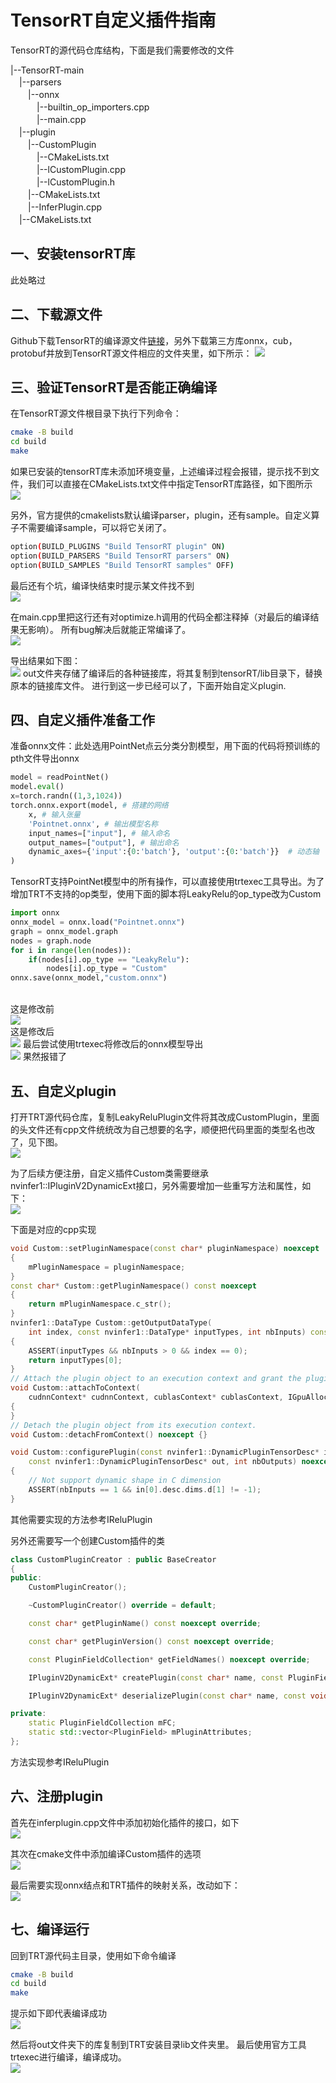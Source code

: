 # TensorRT自定义插件指南
TensorRT的源代码仓库结构，下面是我们需要修改的文件

|--TensorRT-main
<br>　|--parsers
<br>　　|--onnx
<br>　　　|--builtin_op_importers.cpp
<br>　　　|--main.cpp
<br>　|--plugin
<br>　　|--CustomPlugin
<br>　　　|--CMakeLists.txt
<br>　　　|--lCustomPlugin.cpp
<br>　　　|--lCustomPlugin.h
<br>　　|--CMakeLists.txt
<br>　　|--InferPlugin.cpp
<br>　|--CMakeLists.txt

## 一、安装tensorRT库
此处略过

## 二、下载源文件
Github下载TensorRT的编译源文件[链接](https://github.com/NVIDIA/TensorRT)，另外下载第三方库onnx，cub，protobuf并放到TensorRT源文件相应的文件夹里，如下所示：
![](https://github.com/zhangcheng828/TensorRT-Plugin/blob/main/figs/1.png)
## 三、验证TensorRT是否能正确编译
在TensorRT源文件根目录下执行下列命令：
```bash
cmake -B build
cd build
make
```
如果已安装的tensorRT库未添加环境变量，上述编译过程会报错，提示找不到文件，我们可以直接在CMakeLists.txt文件中指定TensorRT库路径，如下图所示
<br>![](https://github.com/zhangcheng828/TensorRT-Plugin/blob/main/figs/2.png)

另外，官方提供的cmakelists默认编译parser，plugin，还有sample。自定义算子不需要编译sample，可以将它关闭了。
```bash
option(BUILD_PLUGINS "Build TensorRT plugin" ON)
option(BUILD_PARSERS "Build TensorRT parsers" ON)
option(BUILD_SAMPLES "Build TensorRT samples" OFF)
```
最后还有个坑，编译快结束时提示某文件找不到
<br>![](https://github.com/zhangcheng828/TensorRT-Plugin/blob/main/figs/3.png)

在main.cpp里把这行还有对optimize.h调用的代码全都注释掉（对最后的编译结果无影响）。
所有bug解决后就能正常编译了。
<br>![](https://github.com/zhangcheng828/TensorRT-Plugin/blob/main/figs/4.png)

导出结果如下图：
<br>![](https://github.com/zhangcheng828/TensorRT-Plugin/blob/main/figs/5.png)
out文件夹存储了编译后的各种链接库，将其复制到tensorRT/lib目录下，替换原本的链接库文件。
进行到这一步已经可以了，下面开始自定义plugin.

## 四、自定义插件准备工作
准备onnx文件：此处选用PointNet点云分类分割模型，用下面的代码将预训练的pth文件导出onnx
```python
model = readPointNet()
model.eval() 
x=torch.randn((1,3,1024))
torch.onnx.export(model, # 搭建的网络
    x, # 输入张量
    'Pointnet.onnx', # 输出模型名称
    input_names=["input"], # 输入命名
    output_names=["output"], # 输出命名
    dynamic_axes={'input':{0:'batch'}, 'output':{0:'batch'}}  # 动态轴
)
```
TensorRT支持PointNet模型中的所有操作，可以直接使用trtexec工具导出。为了增加TRT不支持的op类型，使用下面的脚本将LeakyRelu的op_type改为Custom
```python
import onnx
onnx_model = onnx.load("Pointnet.onnx")
graph = onnx_model.graph
nodes = graph.node
for i in range(len(nodes)):
    if(nodes[i].op_type == "LeakyRelu"):
        nodes[i].op_type = "Custom"
onnx.save(onnx_model,"custom.onnx")
```
<br>这是修改前
<br>![](https://github.com/zhangcheng828/TensorRT-Plugin/blob/main/figs/6.png)
<br>这是修改后
<br>![](https://github.com/zhangcheng828/TensorRT-Plugin/blob/main/figs/7.png)
最后尝试使用trtexec将修改后的onnx模型导出
<br>![](https://github.com/zhangcheng828/TensorRT-Plugin/blob/main/figs/8.png)
果然报错了
## 五、自定义plugin
打开TRT源代码仓库，复制LeakyReluPlugin文件将其改成CustomPlugin，里面的头文件还有cpp文件统统改为自己想要的名字，顺便把代码里面的类型名也改了，见下图。
<br>![](https://github.com/zhangcheng828/TensorRT-Plugin/blob/main/figs/9.png)

为了后续方便注册，自定义插件Custom类需要继承nvinfer1::IPluginV2DynamicExt接口，另外需要增加一些重写方法和属性，如下：
<br>![](https://github.com/zhangcheng828/TensorRT-Plugin/blob/main/figs/10.png)

下面是对应的cpp实现
```C++
void Custom::setPluginNamespace(const char* pluginNamespace) noexcept
{
    mPluginNamespace = pluginNamespace;
}
const char* Custom::getPluginNamespace() const noexcept
{
    return mPluginNamespace.c_str();
}
nvinfer1::DataType Custom::getOutputDataType(
    int index, const nvinfer1::DataType* inputTypes, int nbInputs) const noexcept
{
    ASSERT(inputTypes && nbInputs > 0 && index == 0);
    return inputTypes[0];
}
// Attach the plugin object to an execution context and grant the plugin the access to some context resource.
void Custom::attachToContext(
    cudnnContext* cudnnContext, cublasContext* cublasContext, IGpuAllocator* gpuAllocator) noexcept
{
}
// Detach the plugin object from its execution context.
void Custom::detachFromContext() noexcept {}

void Custom::configurePlugin(const nvinfer1::DynamicPluginTensorDesc* in, int nbInputs,
    const nvinfer1::DynamicPluginTensorDesc* out, int nbOutputs) noexcept
{
    // Not support dynamic shape in C dimension
    ASSERT(nbInputs == 1 && in[0].desc.dims.d[1] != -1);
}
```

其他需要实现的方法参考IReluPlugin

另外还需要写一个创建Custom插件的类
```C++
class CustomPluginCreator : public BaseCreator
{
public:
    CustomPluginCreator();

    ~CustomPluginCreator() override = default;

    const char* getPluginName() const noexcept override;

    const char* getPluginVersion() const noexcept override;

    const PluginFieldCollection* getFieldNames() noexcept override;

    IPluginV2DynamicExt* createPlugin(const char* name, const PluginFieldCollection* fc) noexcept override;

    IPluginV2DynamicExt* deserializePlugin(const char* name, const void* serialData, size_t serialLength) noexcept override;

private:
    static PluginFieldCollection mFC;
    static std::vector<PluginField> mPluginAttributes;
};
```
方法实现参考IReluPlugin

## 六、注册plugin
首先在inferplugin.cpp文件中添加初始化插件的接口，如下
<br>![](https://github.com/zhangcheng828/TensorRT-Plugin/blob/main/figs/12.png)

其次在cmake文件中添加编译Custom插件的选项
<br>![](https://github.com/zhangcheng828/TensorRT-Plugin/blob/main/figs/13.png)

最后需要实现onnx结点和TRT插件的映射关系，改动如下：
<br>![](https://github.com/zhangcheng828/TensorRT-Plugin/blob/main/figs/14.png)

## 七、编译运行
回到TRT源代码主目录，使用如下命令编译
```bash
cmake -B build
cd build
make
```
提示如下即代表编译成功
<br>![](https://github.com/zhangcheng828/TensorRT-Plugin/blob/main/figs/15.png)

然后将out文件夹下的库复制到TRT安装目录lib文件夹里。
最后使用官方工具trtexec进行编译，编译成功。
<br>![](https://github.com/zhangcheng828/TensorRT-Plugin/blob/main/figs/16.png)


